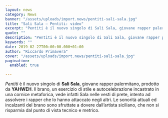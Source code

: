 ```yaml
---
layout: news
category: News
banner: "/assets/uploads/import.news/pentiti-sali-sala.jpg"
title: "Sali Sala – Pentiti: video"
excerpt: "Pentiti è il nuovo singolo di Sali Sala, giovane rapper palermitano, prodotto da YAHWEH. Il brano, un esercizio di stile e autocelebrazione incastrato in una cornice metaforica, vede infatti Sala nelle vesti di prete, intento ad assolvere i rapper che lo hanno attaccato negli altri. Le sonorità attuali ed incalzanti del brano sono sfruttate a [&hellip"
quote: ""
description: "Pentiti è il nuovo singolo di Sali Sala, giovane rapper palermitano, prodotto da YAHWEH. Il brano, un esercizio di stile e autocelebrazione incastrato in una cornice metaforica, vede infatti Sala nelle vesti di prete, intento ad assolvere i rapper che lo hanno attaccato negli altri. Le sonorità attuali ed incalzanti del brano sono sfruttate a [&hellip"
keywords: ""
date: 2019-02-27T00:00:00.000+01:00
author: "Riccardo Primavera"
cover: "/assets/uploads/import.news/pentiti-sali-sala.jpg"
pagination:
  enabled: true

---
```


_Pentiti_ è il nuovo singolo di **Sali Sala**, giovane rapper palermitano, prodotto da **YAHWEH**. Il brano, un esercizio di stile e autocelebrazione incastrato in una cornice metaforica, vede infatti Sala nelle vesti di prete, intento ad assolvere i rapper che lo hanno attaccato negli altri. Le sonorità attuali ed incalzanti del brano sono sfruttate a dovere dall’artista siciliano, che non si risparmia dal punto di vista tecnico e metrico.